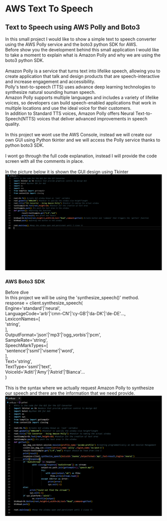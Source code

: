 # AWS Text To Speech

<h2>Text to Speech using AWS Polly and Boto3</h2>

<p>In this small project I would like to show a simple text to speech converter using the AWS Polly service and the boto3 python SDK for AWS.
<br>Before show you the development behind this small application I would like to take a moment to explain what is Amazon Polly and why we are using the boto3 python SDK.<br>
<br>Amazon Polly is a service that turns text into lifelike speech, allowing you to create application that talk and design products that are speech-interactive and increase engagement and accessibility.
<br>Polly's text-to-speech (TTS) uses advance deep learning technologies to synthesize natural sounding human speech.
<br>Amazon Polly supports multiple languages and includes a variety of lifelike voices, so developers can build speech-enabled applications that work in multiple locations and use the ideal voice for their customers.
<br>In addition to Standard TTS voices, Amazon Polly offers Neural Text-to-Speech(NTTS) voices that deliver advanced improvements in speech quality.<br>
<br>In this project we wont use the AWS Console, instead we will create our own GUI using Python tkinter and we will access the Polly service thanks to python boto3 SDK.<br>
<br>I wont go through the full code explanation, instead I will provide the code screen with all the comments in place.<br>
<br>In the picture below it is shown the GUI design using Tkinter
<br><img src="pictures/Polly_3.png" alt="Polly_3GUI">
</p>
<h3>AWS Boto3 SDK</h3>
<p>Before dive
<br>
In this project we will be using the 'synthesize_speech()' method. 
<br>
response = client.synthesize_speech(<br>
    Engine='standard'|'neural',<br>
    LanguageCode='arb'|'cmn-CN'|'cy-GB'|'da-DK'|'de-DE'...,<br>
    LexiconNames=[<br>
        'string',<br>
    ],<br>
    OutputFormat='json'|'mp3'|'ogg_vorbis'|'pcm',<br>
    SampleRate='string',<br>
    SpeechMarkTypes=[<br>
        'sentence'|'ssml'|'viseme'|'word',<br>
    ],<br>
    Text='string',<br>
    TextType='ssml'|'text',<br>
    VoiceId='Aditi'|'Amy'|'Astrid'|'Bianca'...<br>
)<br>
<br>This is the syntax where we actually request Amazon Polly to synthesize our speech and there are the information that we need provide.
<img src="pictures/Polly_2.png" alt="Polly_2BotoCode">
</p>
